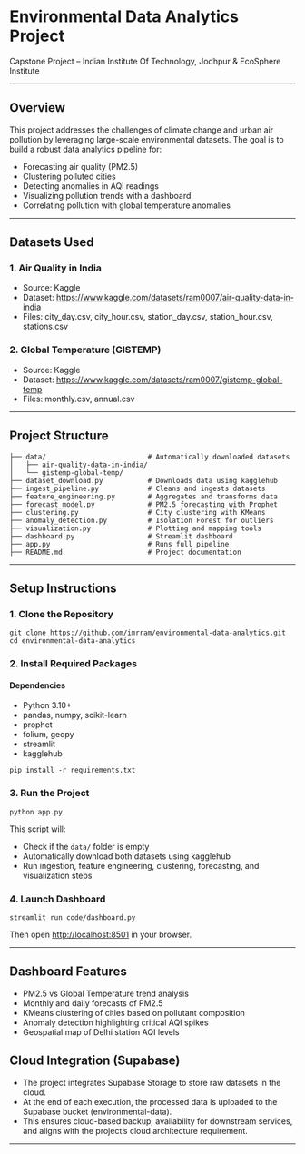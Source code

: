 # Environmental Data Analytics Project

Capstone Project – Indian Institute Of Technology, Jodhpur & EcoSphere Institute

---

## Overview

This project addresses the challenges of climate change and urban air pollution by leveraging large-scale environmental datasets. The goal is to build a robust data analytics pipeline for:

- Forecasting air quality (PM2.5)
- Clustering polluted cities
- Detecting anomalies in AQI readings
- Visualizing pollution trends with a dashboard
- Correlating pollution with global temperature anomalies

---

## Datasets Used

### 1. Air Quality in India
- Source: Kaggle
- Dataset: https://www.kaggle.com/datasets/ram0007/air-quality-data-in-india
- Files: city_day.csv, city_hour.csv, station_day.csv, station_hour.csv, stations.csv

### 2. Global Temperature (GISTEMP)
- Source: Kaggle
- Dataset: https://www.kaggle.com/datasets/ram0007/gistemp-global-temp
- Files: monthly.csv, annual.csv

---

## Project Structure

```
├── data/                         # Automatically downloaded datasets
│   ├── air-quality-data-in-india/
│   └── gistemp-global-temp/
├── dataset_download.py           # Downloads data using kagglehub
├── ingest_pipeline.py            # Cleans and ingests datasets
├── feature_engineering.py        # Aggregates and transforms data
├── forecast_model.py             # PM2.5 forecasting with Prophet
├── clustering.py                 # City clustering with KMeans
├── anomaly_detection.py          # Isolation Forest for outliers
├── visualization.py              # Plotting and mapping tools
├── dashboard.py                  # Streamlit dashboard
├── app.py                        # Runs full pipeline
├── README.md                     # Project documentation
```

---

## Setup Instructions

### 1. Clone the Repository
```
git clone https://github.com/imrram/environmental-data-analytics.git
cd environmental-data-analytics
```

### 2. Install Required Packages
#### Dependencies

- Python 3.10+
- pandas, numpy, scikit-learn
- prophet
- folium, geopy
- streamlit
- kagglehub

```
pip install -r requirements.txt
```

### 3. Run the Project
```
python app.py
```

This script will:
- Check if the `data/` folder is empty
- Automatically download both datasets using kagglehub
- Run ingestion, feature engineering, clustering, forecasting, and visualization steps

### 4. Launch Dashboard
```
streamlit run code/dashboard.py
```
Then open [http://localhost:8501](http://localhost:8501) in your browser.

---

## Dashboard Features

- PM2.5 vs Global Temperature trend analysis
- Monthly and daily forecasts of PM2.5
- KMeans clustering of cities based on pollutant composition
- Anomaly detection highlighting critical AQI spikes
- Geospatial map of Delhi station AQI levels

## Cloud Integration (Supabase)
- The project integrates Supabase Storage to store raw datasets in the cloud.
- At the end of each execution, the processed data is uploaded to the Supabase bucket (environmental-data).
- This ensures cloud-based backup, availability for downstream services, and aligns with the project’s cloud architecture requirement.

---


